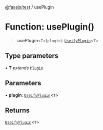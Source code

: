[@faasjs/test](../README.md) / usePlugin

# Function: usePlugin()

> **usePlugin**\<`T`\>(`plugin`): [`UseifyPlugin`](../type-aliases/UseifyPlugin.md)\<`T`\>

## Type parameters

• **T** *extends* [`Plugin`](../type-aliases/Plugin.md)

## Parameters

• **plugin**: [`UseifyPlugin`](../type-aliases/UseifyPlugin.md)\<`T`\>

## Returns

[`UseifyPlugin`](../type-aliases/UseifyPlugin.md)\<`T`\>

